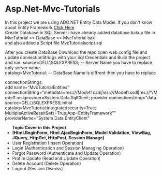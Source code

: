 # Asp.Net-Mvc-Tutorials

In this project we are using ADO.NET Entity Data Model. If you don't know about Entity Framework <a href="https://www.c-sharpcorner.com/article/introduce-entity-framework-with-ado-net-entity-data-model/" target="_blank">Click Here </a>
<br/>
Create Database in SQL Server i have already added database bakup file in MvcTutorial >> DataBase >> MvcTutorial.bak <br/> 
and also added a Script file MvcTutorialscript.sql 

After you create DataBase Download the repo open web.config file and update connectionStrings with your Sql Credentials and Build the project and run. 
source=DELL\SQLEXPRESS; -- Server Name you have to replace only server name.<br/>
catalog=MvcTutorial; -- DataBase Name is diffrent then you have to replace

connectionStrings:<br/>
add name="MvcTutorialEntities" connectionString="metadata=res://*/Model1.csdl|res://*/Model1.ssdl|res://*/Model1.msl;provider=System.Data.SqlClient;
provider connectionstring=&quot;data source=DELL\SQLEXPRESS;initial catalog=MvcTutorial;integratedsecurity=True;
MultipleActiveResultSets=True;App=EntityFramework&quot;" providerName="System.Data.EntityClient"

<ul><b>Topic Cover in this Project</b>
  <li><b>(Html.BeginForm, Html.AjaxBeginForm, Model Validation, ViewBag, JQuery, HttpGet, HttpPost, Session Manage)</b></li>
  <li>User Registration (Insert Operation)</li>
  <li>Login (Authentication and Session Managing Operation)</li>
  <li>Forgot Password (Authenticate and Update Operation)</li>
  <li>Profile Update (Read and Update Operation)</li>
  <li>Delete Account (Delete Operation)</li>
  <li>Logout (Session Dismiss)</li>
</ul>

